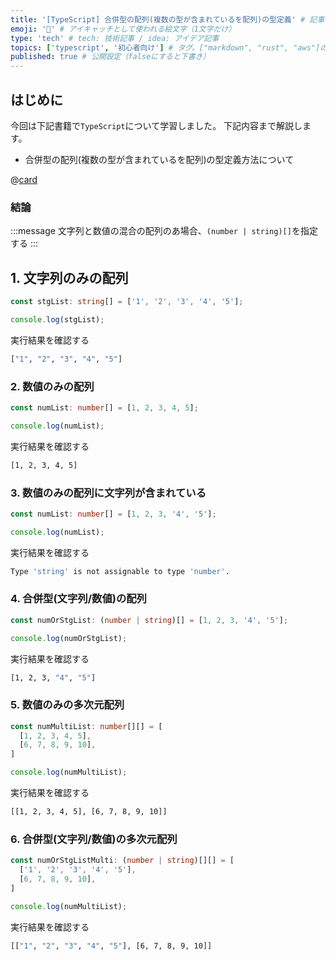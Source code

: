 ```yaml
---
title: '[TypeScript] 合併型の配列(複数の型が含まれているを配列)の型定義' # 記事のタイトル
emoji: '🏯' # アイキャッチとして使われる絵文字（1文字だけ）
type: 'tech' # tech: 技術記事 / idea: アイデア記事
topics: ['typescript', '初心者向け'] # タグ。["markdown", "rust", "aws"]のように指定する
published: true # 公開設定（falseにすると下書き）
---
```


## はじめに

今回は下記書籍で`TypeScript`について学習しました。
下記内容まで解説します。

- 合併型の配列(複数の型が含まれているを配列)の型定義方法について

@[card](https://www.oreilly.co.jp/books/9784814400362/)

### 結論

:::message
文字列と数値の混合の配列のあ場合、`(number | string)[]`を指定する
:::

## 1. 文字列のみの配列

```ts
const stgList: string[] = ['1', '2', '3', '4', '5'];

console.log(stgList);
```

実行結果を確認する

```bash
["1", "2", "3", "4", "5"]
```

### 2. 数値のみの配列
```ts
const numList: number[] = [1, 2, 3, 4, 5];

console.log(numList);
```

実行結果を確認する

```bash
[1, 2, 3, 4, 5]
```

### 3. 数値のみの配列に文字列が含まれている
```ts
const numList: number[] = [1, 2, 3, '4', '5'];

console.log(numList);
```

実行結果を確認する

```bash
Type 'string' is not assignable to type 'number'.
```

### 4. 合併型(文字列/数値)の配列
```ts
const numOrStgList: (number | string)[] = [1, 2, 3, '4', '5'];

console.log(numOrStgList);
```

実行結果を確認する

```bash
[1, 2, 3, "4", "5"]
```

### 5. 数値のみの多次元配列
```ts
const numMultiList: number[][] = [
  [1, 2, 3, 4, 5],
  [6, 7, 8, 9, 10],
]

console.log(numMultiList);
```

実行結果を確認する

```bash
[[1, 2, 3, 4, 5], [6, 7, 8, 9, 10]]
```

### 6. 合併型(文字列/数値)の多次元配列
```ts
const numOrStgListMulti: (number | string)[][] = [
  ['1', '2', '3', '4', '5'],
  [6, 7, 8, 9, 10],
]

console.log(numMultiList);
```

実行結果を確認する

```bash
[["1", "2", "3", "4", "5"], [6, 7, 8, 9, 10]] 
```
